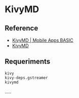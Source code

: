 # KivyMD

## Reference

- [KivyMD | Mobile Apps BASIC](https://www.youtube.com/playlist?list=PLeq83Sm-2cHfD92Uc_eFBYxK6QYok-abf)
- [KivyMD](https://kivymd.readthedocs.io/en/latest/index.html)

## Requeriments

```
kivy
kivy-deps.gstreamer
kivymd
```

.....